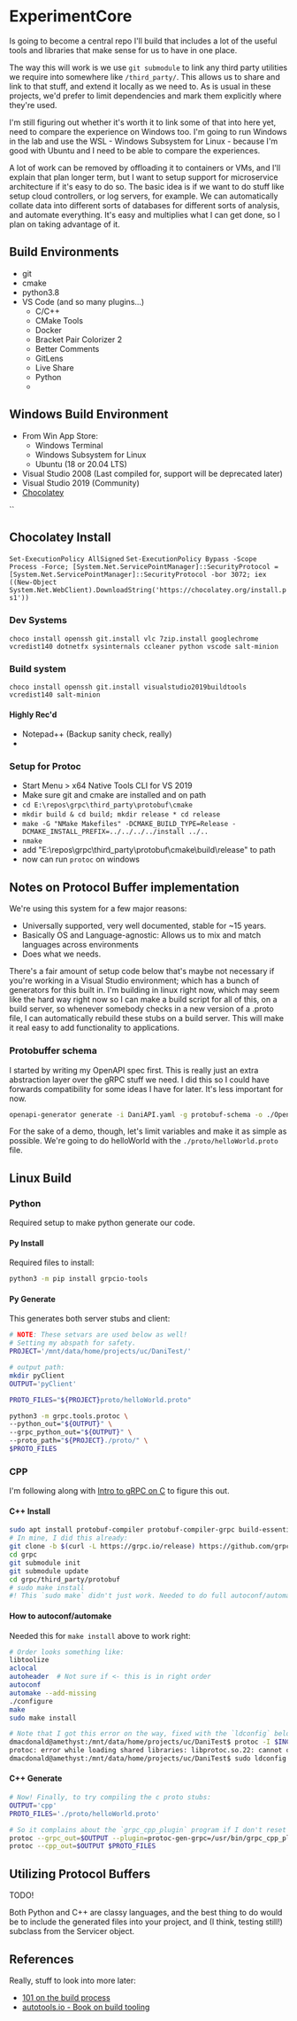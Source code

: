 # ExperimentCore

Is going to become a central repo I'll build that includes a lot of the useful
tools and libraries that make sense for us to have in one place.

The way this will work is we use `git submodule` to link any third party
utilities we require into somewhere like `/third_party/`. This allows us to
share and link to that stuff,
and extend it locally as we need to. As is usual in these projects, we'd prefer
to limit dependencies and mark them explicitly where they're used.

I'm still figuring out whether it's worth it to link some of that into here yet,
need to compare the experience on Windows too. I'm going to run Windows in the
lab and use the WSL - Windows Subsystem for Linux - because I'm good with Ubuntu
and I need to be able to compare the experiences.

A lot of work can be removed by offloading it to containers or VMs, and I'll
explain that plan longer term, but I want to setup support for microservice
architecture if it's easy to do so. The basic idea is if we want to do stuff like
setup cloud controllers, or log servers, for example. We can automatically
collate data into different sorts of databases for different sorts of analysis,
and automate everything. It's easy and multiplies what I can get done, so I plan
on taking advantage of it.

## Build Environments

* git
* cmake
* python3.8
* VS Code (and so many plugins...)
  * C/C++
  * CMake Tools
  * Docker
  * Bracket Pair Colorizer 2
  * Better Comments
  * GitLens
  * Live Share
  * Python
  * 

## Windows Build Environment

* From Win App Store:
  * Windows Terminal
  * Windows Subsystem for Linux
  * Ubuntu (18 or 20.04 LTS)
* Visual Studio 2008 (Last compiled for, support will be deprecated later)
* Visual Studio 2019 (Community)
* [Chocolatey](https://chocolatey.org/install)

``
## Chocolatey Install
`Set-ExecutionPolicy AllSigned`
`Set-ExecutionPolicy Bypass -Scope Process -Force; [System.Net.ServicePointManager]::SecurityProtocol = [System.Net.ServicePointManager]::SecurityProtocol -bor 3072; iex ((New-Object System.Net.WebClient).DownloadString('https://chocolatey.org/install.ps1'))`

### Dev Systems
`choco install openssh git.install vlc 7zip.install googlechrome vcredist140 dotnetfx sysinternals ccleaner python vscode salt-minion`

### Build system
`choco install openssh git.install visualstudio2019buildtools vcredist140 salt-minion`


#### Highly Rec'd
* Notepad++ (Backup sanity check, really)
* 

### Setup for Protoc

* Start Menu > x64 Native Tools CLI for VS 2019
* Make sure git and cmake are installed and on path
* `cd E:\repos\grpc\third_party\protobuf\cmake`
* `mkdir build & cd build; mkdir release * cd release`
* `make -G "NMake Makefiles" -DCMAKE_BUILD_TYPE=Release -DCMAKE_INSTALL_PREFIX=../../../../install ../..`
* `nmake`
* add "E:\repos\grpc\third_party\protobuf\cmake\build\release" to path
* now can run `protoc` on windows

## Notes on Protocol Buffer implementation

We're using this system for a few major reasons:

* Universally supported, very well documented, stable for ~15 years.
* Basically OS and Language-agnostic: Allows us to mix and match languages across environments
* Does what we needs.

There's a fair amount of setup code below that's maybe not necessary if you're
working in a Visual Studio environment; which has a bunch of generators for this
built in. I'm building in linux right now, which may seem like the hard way
right now so I can make a build script for
all of this, on a build server, so whenever somebody checks in a new version of a
.proto file, I can automatically rebuild these stubs on a build server. This
will make it real easy to add functionality to applications.

### Protobuffer schema

I started by writing my OpenAPI spec first. This is really just an extra
abstraction layer over the gRPC stuff we need. I did this so I could have
forwards compatibility for some ideas I have for later. It's less important for
now.

```bash
openapi-generator generate -i DaniAPI.yaml -g protobuf-schema -o ./OpenAPI-proto/
```

For the sake of a demo, though, let's limit variables and make it as simple as
possible. We're going to do helloWorld with the `./proto/helloWorld.proto` file.




## Linux Build

### Python

Required setup to make python generate our code.

#### Py Install

Required files to install:

```bash
python3 -m pip install grpcio-tools
```

#### Py Generate

This generates both server stubs and client:

```bash
# NOTE: These setvars are used below as well!
# Setting my abspath for safety.
PROJECT='/mnt/data/home/projects/uc/DaniTest/'

# output path:
mkdir pyClient
OUTPUT='pyClient'

PROTO_FILES="${PROJECT}proto/helloWorld.proto"

python3 -m grpc.tools.protoc \
--python_out="${OUTPUT}" \
--grpc_python_out="${OUTPUT}" \
--proto_path="${PROJECT}./proto/" \
$PROTO_FILES
```

### CPP

I'm following along with
[Intro to gRPC on C](https://medium.com/@andrewvetovitz/grpc-c-introduction-45a66ca9461f)
to figure this out.

#### C++ Install

```bash
sudo apt install protobuf-compiler protobuf-compiler-grpc build-essential autoconf libtool pkg-config
# In mine, I did this already:
git clone -b $(curl -L https://grpc.io/release) https://github.com/grpc/grpc
cd grpc
git submodule init
git submodule update
cd grpc/third_party/protobuf
# sudo make install
#! This `sudo make` didn't just work. Needed to do full autoconf/automake.
```

#### How to autoconf/automake

Needed this for `make install` above to work right:

```bash
# Order looks something like:
libtoolize
aclocal
autoheader  # Not sure if <- this is in right order
autoconf
automake --add-missing
./configure
make
sudo make install
```

```bash
# Note that I got this error on the way, fixed with the `ldconfig` below. Why?
dmacdonald@amethyst:/mnt/data/home/projects/uc/DaniTest$ protoc -I $INCLUDE --grpc_out=$OUTPUT --plugin=protoc-gen-grpc=grpc_cpp_plugin $PROTO_FILES
protoc: error while loading shared libraries: libprotoc.so.22: cannot open shared object file: No such file or directory
dmacdonald@amethyst:/mnt/data/home/projects/uc/DaniTest$ sudo ldconfig
```

#### C++ Generate

```bash
# Now! Finally, to try compiling the c proto stubs:
OUTPUT='cpp'
PROTO_FILES='./proto/helloWorld.proto'

# So it complains about the `grpc_cpp_plugin` program if I don't reset my environment here. So subbing in abs path is `/usr/bin/grpc_cpp_plugin`:
protoc --grpc_out=$OUTPUT --plugin=protoc-gen-grpc=/usr/bin/grpc_cpp_plugin $PROTO_FILES
protoc --cpp_out=$OUTPUT $PROTO_FILES
```

## Utilizing Protocol Buffers

TODO!

Both Python and C++ are classy languages, and the best thing to do would be to
include the generated files into your project, and (I think, testing still!)
subclass from the Servicer object.

## References

Really, stuff to look into more later:

* [101 on the build process](https://thoughtbot.com/blog/the-magic-behind-configure-make-make-install)
* [autotools.io - Book on build tooling](https://autotools.io/)

